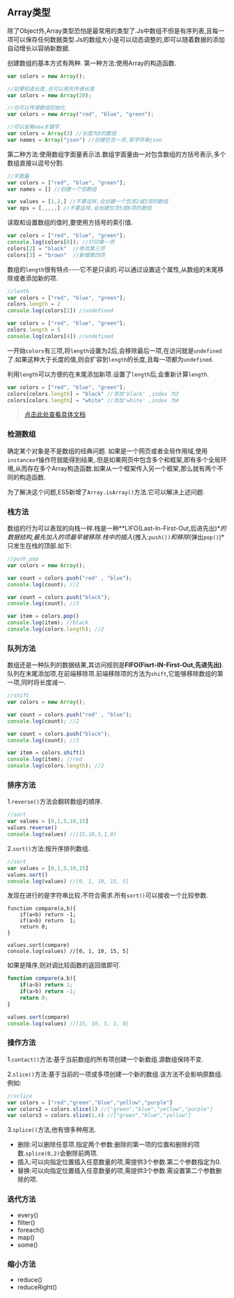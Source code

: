 ## Array类型  ##

除了Object外,Array类型恐怕是最常用的类型了.Js中数组不但是有序列表,且每一项可以保存任何数据类型.Js的数组大小是可以动态调整的,即可以随着数据的添加自动增长以容纳新数据.

创建数组的基本方式有两种.
第一种方法:使用Array的构造函数.

```js
var colors = new Array();

//如果知道长度,也可以预先传递长度
var colors = new Array(20);

//也可以传递数组初始化
var colors = new Array("red", "blue", "green");

//可以省略new关键字
var colors = Array(3) //长度为3的数组
var names = Array("json") //创建包含一项,即字符串json 
```

第二种方法:使用数组字面量表示法.数组字面量由一对包含数组的方括号表示,多个数组直接以逗号分割.

```js
//字面量
var colors = ["red", "blue", "green"];
var names = [] //创建一个空数组

var values = [1,2,] //不要这样,会创建一个包含2或3项的数组
var ops = [,,,,,] //不要这样,会创建包含5或6项的数组
```

读取和设置数组的值时,要使用方括号的索引值.

```js
var colors = ["red", "blue", "green"];
console.log(colors[0]); //打印第一项
colors[2] = "black"  //修改第三项
colors[3] = "brown"  //新增第四项
```

数组的`length`很有特点----它不是只读的.可以通过设置这个属性,从数组的末尾移除或者添加新的项.

```js
//lenth
var colors = ["red", "blue", "green"];
colors.length = 2
console.log(colors[2]) //undefined

var colors = ["red", "blue", "green"];
colors.length = 5
console.log(colors[4]) //undefined
```

一开始`colors`有三项,将`length`设置为2后,会移除最后一项,在访问就是`undefined`了.如果这种大于长度的值,则会扩容到`length`的长度,且每一项都为`undefined`.

利用`length`可以方便的在末尾添加新项.设置了`length`后,会重新计算`length`.

```js
var colors = ["red", "blue", "green"];
colors[colors.length] = "black" //添加'black' ,index 为3 
colors[colors.length] = "white" //添加'white' ,index 为4
```
>[点击此处查看具体文档](https://developer.mozilla.org/en-US/docs/Web/JavaScript/Reference/Global_Objects/Array)


### 检测数组

确定某个对象是不是数组的经典问题.
如果是一个网页或者全局作用域,使用`instanceof`操作符就能得到结果,.但是如果网页中包含多个和框架,即有多个全局环境,从而存在多个Array构造函数.如果从一个框架传入另一个框架,那么就有两个不同的构造函数.

为了解决这个问题,ES5新增了`Array.isArray()`方法.它可以解决上述问题.

### 栈方法

数组的行为可以表现的向栈一样.栈是一种**LIFO(Last-In-First-Out,后进先出)**的数据结构,最先加入的项最早被移除.栈中的插入*(推入:`push())`*和移除*(弹出`pop()`)*只发生在栈的顶部.如下:

```js
//push pop
var colors = new Array();

var count = colors.push("red" , "blue");
console.log(count); //2

var count = colors.push("black");
console.log(count); //3

var item = colors.pop()
console.log(item); //black
console.log(colors.length); //2
```

### 队列方法

数组还是一种队列的数据结果,其访问规则是**FIFO(Fisrt-IN-First-Out,先进先出)**.队列在末尾添加项,在前端移除项.前端移除项的方法为`shift`,它能够移除数组的第一项,同时将长度减一.

```js
//shift
var colors = new Array();

var count = colors.push("red" , "blue");
console.log(count); //2

var count = colors.push("black");
console.log(count); //3

var item = colors.shift()
console.log(item); //red
console.log(colors.length); //2
```

### 排序方法

1.`reverse()`方法会翻转数组的顺序.

```js
//sort
var values = [0,1,5,10,15]
values.reverse()
console.log(values) //[15,10,5,1,0]
```

2.`sort()`方法:按升序排列数组.

```js
//sort
var values = [0,1,5,10,15]
values.sort()
console.log(values) //[0, 1, 10, 15, 5]
```
发现在进行的是字符串比较.不符合需求.所有`sort()`可以接收一个比较参数.

```
function compare(a,b){
    if(a<b) return -1;
    if(a>b) return  1;
    return 0;
}

values.sort(compare)
console.log(values) //[0, 1, 10, 15, 5]
```

如果是降序,则对调比较函数的返回值即可.

```js
function compare(a,b){
    if(a<b) return 1;
    if(a>b) return -1;
    return 0;
}

values.sort(compare)
console.log(values) //[15, 10, 5, 1, 0]
```

### 操作方法

1.`contact()`方法:基于当前数组的所有项创建一个新数组.源数组保持不变.

2.`slice()`方法:基于当前的一项或多项创建一个新的数组.该方法不会影响原数组.例如:
```js
//sclice
var colors = ["red","green","blue","yellow","purple"]
var colors2 = colors.slice(1) //["green","blue","yellow","purple"]
var colors3 = colors.slice(1,4) //["green","blue","yellow"]
```

3.`splice()`方法,他有很多种用法.

 - 删除:可以删除任意项.指定两个参数:删除的第一项的位置和删除的项数.`splice(0,2)`会删除前两项.
 - 插入:可以向指定位置插入任意数量的项,需提供3个参数.第二个参数指定为0.
 - 替换:可以向指定位置插入任意数量的项,需提供3个参数.需设置第二个参数删除的项.
 

### 迭代方法

- every()
- filter()
- foreach()
- map()
- some()

### 缩小方法

- reduce()
- reduceRight()